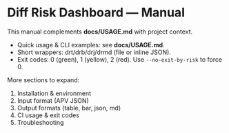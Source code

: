 # Diff Risk Dashboard — Manual

This manual complements **docs/USAGE.md** with project context.
- Quick usage & CLI examples: see **docs/USAGE.md**.
- Short wrappers: drt/drb/drj/drmd (file or inline JSON).
- Exit codes: 0 (green), 1 (yellow), 2 (red). Use `--no-exit-by-risk` to force 0.

More sections to expand:
1) Installation & environment
2) Input format (APV JSON)
3) Output formats (table, bar, json, md)
4) CI usage & exit codes
5) Troubleshooting
